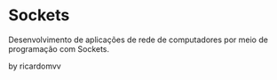 # Sockets
 Desenvolvimento de aplicações de rede de computadores por meio de programação com Sockets. 
 
 by ricardomvv


